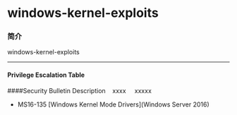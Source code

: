 # windows-kernel-exploits

### 简介

windows-kernel-exploits


***

#### Privilege Escalation Table
####Security Bulletin		Description    xxxx     xxxxx
- MS16-135 [Windows Kernel Mode Drivers](Windows Server 2016)
